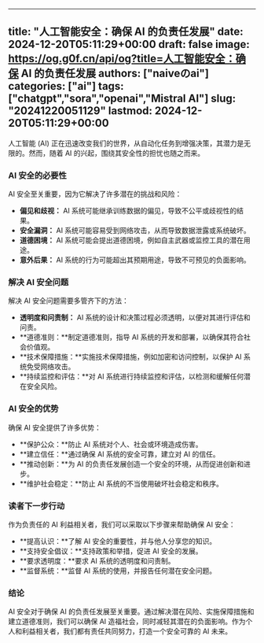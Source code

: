 
---
title: "人工智能安全：确保 AI 的负责任发展"
date: 2024-12-20T05:11:29+00:00
draft: false
image: https://og.g0f.cn/api/og?title=人工智能安全：确保 AI 的负责任发展
authors: ["naiveのai"]
categories: ["ai"]
tags: ["chatgpt","sora","openai","Mistral AI"]
slug: "20241220051129"
lastmod: 2024-12-20T05:11:29+00:00
---
人工智能 (AI) 正在迅速改变我们的世界，从自动化任务到增强决策，其潜力是无限的。然而，随着 AI 的兴起，围绕其安全性的担忧也随之而来。

### AI 安全的必要性

AI 安全至关重要，因为它解决了许多潜在的挑战和风险：

- **偏见和歧视：** AI 系统可能继承训练数据的偏见，导致不公平或歧视性的结果。
- **安全漏洞：** AI 系统可能容易受到网络攻击，从而导致数据泄露或系统破坏。
- **道德困境：** AI 系统可能会提出道德困境，例如自主武器或监控工具的潜在用途。
- **意外后果：** AI 系统的行为可能超出其预期用途，导致不可预见的负面影响。

### 解决 AI 安全问题

解决 AI 安全问题需要多管齐下的方法：

- **透明度和问责制：** AI 系统的设计和决策过程必须透明，以便对其进行评估和问责。
- **道德准则：**制定道德准则，指导 AI 系统的开发和部署，以确保其符合社会价值观。
- **技术保障措施：**实施技术保障措施，例如加密和访问控制，以保护 AI 系统免受网络攻击。
- **持续监控和评估：**对 AI 系统进行持续监控和评估，以检测和缓解任何潜在安全风险。

### AI 安全的优势

确保 AI 安全提供了许多优势：

- **保护公众：**防止 AI 系统对个人、社会或环境造成伤害。
- **建立信任：**通过确保 AI 系统的安全可靠，建立对 AI 的信任。
- **推动创新：**为 AI 的负责任发展创造一个安全的环境，从而促进创新和进步。
- **维护社会稳定：**防止 AI 系统的不当使用破坏社会稳定和秩序。

### 读者下一步行动

作为负责任的 AI 利益相关者，我们可以采取以下步骤来帮助确保 AI 安全：

- **提高认识：**了解 AI 安全的重要性，并与他人分享您的知识。
- **支持安全倡议：**支持政策和举措，促进 AI 安全的发展。
- **要求透明度：**要求 AI 系统的透明度和问责制。
- **监督系统：**监督 AI 系统的使用，并报告任何潜在安全问题。

### 结论

AI 安全对于确保 AI 的负责任发展至关重要。通过解决潜在风险、实施保障措施和建立道德准则，我们可以确保 AI 造福社会，同时减轻其潜在的负面影响。作为个人和利益相关者，我们都有责任共同努力，打造一个安全可靠的 AI 未来。